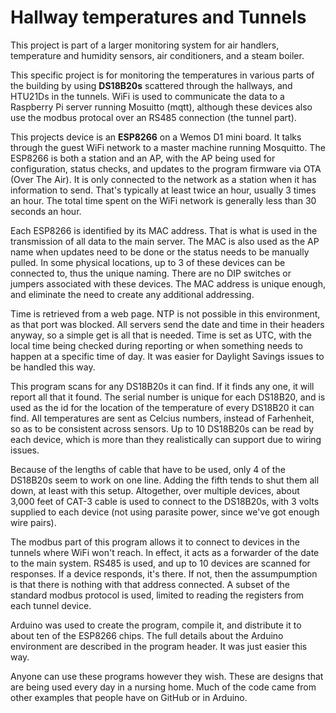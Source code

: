 # Hallway temperatures and Tunnels

This project is part of a larger monitoring system for air handlers, temperature
and humidity sensors, air conditioners, and a steam boiler.

This specific project is for monitoring the temperatures in various parts of
the building by using **DS18B20s** scattered through the hallways, and HTU21Ds
in the tunnels.  WiFi is used to communicate the data to a Raspberry Pi server 
running Mosuitto (mqtt), although these devices also use the modbus protocal
over an RS485 connection (the tunnel part).

This projects device is an **ESP8266** on a Wemos D1 mini board.  It talks
through the guest WiFi network to a master machine running Mosquitto.  The
ESP8266 is both a station and an AP, with the AP being used for configuration,
status checks, and updates to the program firmware via OTA (Over The Air).  It
is only connected to the network as a station when it has information to send.
That's typically at least twice an hour, usually 3 times an hour.  The total time
spent on the WiFi network is generally less than 30 seconds an hour.

Each ESP8266 is identified by its MAC address.  That is what is used in the
transmission of all data to the main server.  The MAC is also used as the AP
name when updates need to be done or the status needs to be manually pulled.  In
some physical locations, up to 3 of these devices can be connected to, thus the
unique naming.  There are no DIP switches or jumpers associated with these
devices.  The MAC address is unique enough, and eliminate the need to create any
additional addressing.

Time is retrieved from a web page.  NTP is not possible in this environment, as
that port was blocked.  All servers send the date and time in their headers
anyway, so a simple get is all that is needed.  Time is set as UTC, with the
local time being checked during reporting or when something needs to happen at a
specific time of day.  It was easier for Daylight Savings issues to be handled
this way.

This program scans for any DS18B20s it can find.  If it finds any one, it will
report all that it found.  The serial number is unique for each DS18B20, and is
used as the id for the location of the temperature of every DS18B20 it can find.
All temperatures are sent as Celcius numbers, instead of Farhenheit, so as to be
consistent across sensors.  Up to 10 DS18B20s can be read by each device, which 
is more than they realistically can support due to wiring issues.

Because of the lengths of cable that have to be used, only 4 of the DS18B20s
seem to work on one line.  Adding the fifth tends to shut them all down, at
least with this setup.  Altogether, over multiple devices, about 3,000 feet of
CAT-3 cable is used to connect to the DS18B20s, with 3 volts supplied to each
device (not using parasite power, since we've got enough wire pairs).

The modbus part of this program allows it to connect to devices in the tunnels
where WiFi won't reach.  In effect, it acts as a forwarder of the date to
the main system.  RS485 is used, and up to 10 devices are scanned for responses.
If a device responds, it's there.  If not, then the assumpumption is that there
is nothing with that address connected.  A subset of the standard modbus protocol
is used, limited to reading the registers from each tunnel device.

Arduino was used to create the program, compile it, and distribute it to about
ten of the ESP8266 chips.  The full details about the Arduino environment are
described in the program header.  It was just easier this way.

Anyone can use these programs however they wish.  These are designs that are
being used every day in a nursing home.  Much of the code came from other
examples that people have on GitHub or in Arduino.
